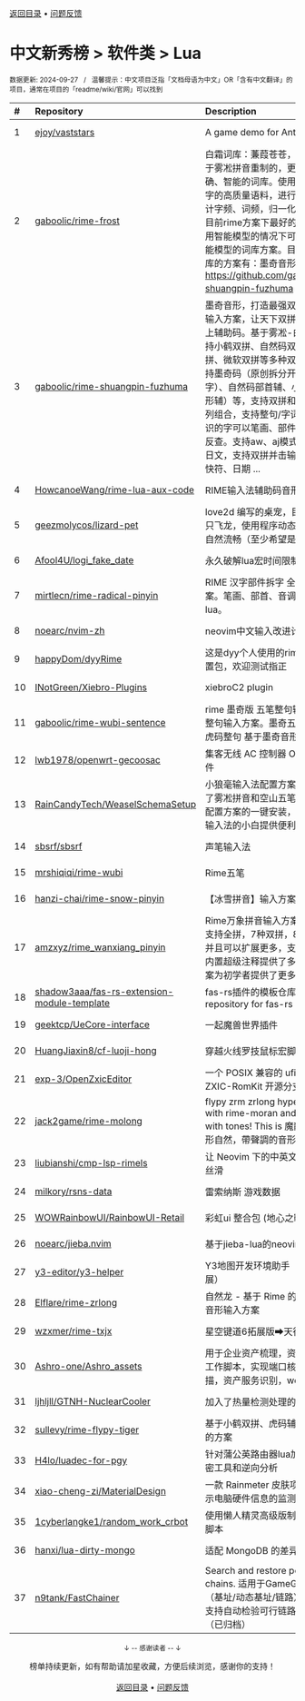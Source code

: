 <a href="https://github.com/GrowingGit/GitHub-Chinese-Top-Charts#github中文排行榜">返回目录</a> • <a href="/content/docs/feedback.md">问题反馈</a>

# 中文新秀榜 > 软件类 > Lua
<sub>数据更新: 2024-09-27&nbsp;&nbsp;&nbsp;/&nbsp;&nbsp;&nbsp;温馨提示：中文项目泛指「文档母语为中文」OR「含有中文翻译」的项目，通常在项目的「readme/wiki/官网」可以找到</sub>

|#|Repository|Description|Stars|Updated|Created|
|:-|:-|:-|:-|:-|:-|
|1|[ejoy/vaststars](https://github.com/ejoy/vaststars)|A game demo for Ant engine|565|2024-07-22|2024-02-06|
|2|[gaboolic/rime-frost](https://github.com/gaboolic/rime-frost)|白霜词库：蒹葭苍苍，白露为霜。基于雾凇拼音重制的，更纯净、词频准确、智能的词库。使用745396750字的高质量语料，进行分词，重新统计字频、词频，归一化。白霜词库是目前rime方案下最好的词库，在不使用智能模型的情况下可以超越使用智能模型的词库方案。目前使用白霜词库的方案有：墨奇音形（双拼辅）https://github.com/gaboolic/rime-shuangpin-fuzhuma 、 ...|457|2024-09-25|2024-06-07|
|3|[gaboolic/rime-shuangpin-fuzhuma](https://github.com/gaboolic/rime-shuangpin-fuzhuma)|墨奇音形，打造最强双拼辅助码rime输入方案，让天下双拼用户人人用得上辅助码。基于雾凇-白霜词库，支持小鹤双拼、自然码双拼、搜狗双拼、微软双拼等多种双拼，辅助码支持墨奇码（原创拆分开源支持4万字）、自然码部首辅、小鹤音形（鹤形辅）等，支持双拼和辅助码之间排列组合，支持整句/字词输入。不认识的字可以笔画、部件拆字、仓颉码反查。支持aw、aj模式输入英文、日文，支持双拼并击输入、emoji、快符、日期 ...|370|2024-09-25|2024-01-25|
|4|[HowcanoeWang/rime-lua-aux-code](https://github.com/HowcanoeWang/rime-lua-aux-code)|RIME输入法辅助码音形分离插件|58|2024-08-14|2023-10-14|
|5|[geezmolycos/lizard-pet](https://github.com/geezmolycos/lizard-pet)|love2d 编写的桌宠，目前实现了一只飞龙，使用程序动态生成的动画，自然流畅（至少希望是这样）。|54|2024-05-16|2024-03-17|
|6|[Afool4U/logi_fake_date](https://github.com/Afool4U/logi_fake_date)|永久破解lua宏时间限制|43|2024-07-01|2024-06-12|
|7|[mirtlecn/rime-radical-pinyin](https://github.com/mirtlecn/rime-radical-pinyin)|RIME 汉字部件拆字   全拼双拼输入方案。笔画、部首、音调反查辅码 lua。|41|2024-06-04|2024-03-28|
|8|[noearc/nvim-zh](https://github.com/noearc/nvim-zh)|neovim中文输入改进计划|38|2024-09-25|2023-11-06|
|9|[happyDom/dyyRime](https://github.com/happyDom/dyyRime)|这是dyy个人使用的rime输入法的配置包，欢迎测试指正|37|2024-09-04|2024-01-08|
|10|[INotGreen/Xiebro-Plugins](https://github.com/INotGreen/Xiebro-Plugins)|xiebroC2 plugin|30|2024-08-29|2024-02-18|
|11|[gaboolic/rime-wubi-sentence](https://github.com/gaboolic/rime-wubi-sentence)|rime 墨奇版 五笔整句输入方案   虎码整句输入方案。墨奇五笔整句 墨奇虎码整句 基于墨奇音形和白霜词库|28|2024-08-29|2024-06-18|
|12|[lwb1978/openwrt-gecoosac](https://github.com/lwb1978/openwrt-gecoosac)|集客无线 AC 控制器 OpenWRT 插件|28|2024-07-14|2024-06-17|
|13|[RainCandyTech/WeaselSchemaSetup](https://github.com/RainCandyTech/WeaselSchemaSetup)|小狼毫输入法配置方案整合包，整合了雾凇拼音和空山五笔方案，做到了配置方案的一键安装，为初入中州韵输入法的小白提供便利。|26|2024-07-25|2024-06-04|
|14|[sbsrf/sbsrf](https://github.com/sbsrf/sbsrf)|声笔输入法|26|2024-09-26|2024-01-30|
|15|[mrshiqiqi/rime-wubi](https://github.com/mrshiqiqi/rime-wubi)|Rime五笔|17|2024-05-29|2024-04-30|
|16|[hanzi-chai/rime-snow-pinyin](https://github.com/hanzi-chai/rime-snow-pinyin)|【冰雪拼音】输入方案|17|2024-07-06|2024-04-16|
|17|[amzxyz/rime_wanxiang_pinyin](https://github.com/amzxyz/rime_wanxiang_pinyin)|Rime万象拼音输入方案,一套词库，支持全拼，7种双拼，8种辅助码，并且可以扩展更多，支持中英混输，内置超级注释提供了多种注释显示方案为初学者提供了更多便利|16|2024-09-26|2024-08-06|
|18|[shadow3aaa/fas-rs-extension-module-template](https://github.com/shadow3aaa/fas-rs-extension-module-template)|fas-rs插件的模板仓库。Template repository for fas-rs extension.|16|2024-08-07|2024-01-28|
|19|[geektcp/UeCore-interface](https://github.com/geektcp/UeCore-interface)|一起魔兽世界插件|16|2024-04-14|2023-12-02|
|20|[HuangJiaxin8/cf-luoji-hong](https://github.com/HuangJiaxin8/cf-luoji-hong)|穿越火线罗技鼠标宏脚本|14|2024-07-19|2024-07-19|
|21|[exp-3/OpenZxicEditor](https://github.com/exp-3/OpenZxicEditor)|一个 POSIX 兼容的 ufiStudio ZXIC-RomKit 开源分支|14|2024-09-04|2024-04-23|
|22|[jack2game/rime-molong](https://github.com/jack2game/rime-molong)|flypy   zrm   zrlong hyper-charged with rime-moran and rime-snow, with tones! This is 魔龍   環形鶴   環形自然，帶聲調的音形碼！|13|2024-09-24|2024-05-05|
|23|[liubianshi/cmp-lsp-rimels](https://github.com/liubianshi/cmp-lsp-rimels)|让 Neovim 下的中英文混合输入无比丝滑|13|2024-08-27|2024-03-24|
|24|[milkory/rsns-data](https://github.com/milkory/rsns-data)|雷索纳斯 游戏数据|13|2024-09-25|2024-03-12|
|25|[WOWRainbowUI/RainbowUI-Retail](https://github.com/WOWRainbowUI/RainbowUI-Retail)|彩虹ui 整合包 (地心之戰)|13|2024-09-26|2023-12-21|
|26|[noearc/jieba.nvim](https://github.com/noearc/jieba.nvim)|基于jieba-lua的neovim中文词跳转|12|2024-07-07|2023-10-28|
|27|[y3-editor/y3-helper](https://github.com/y3-editor/y3-helper)|Y3地图开发环境助手（VSCode扩展）|11|2024-06-03|2023-11-01|
|28|[Elflare/rime-zrlong](https://github.com/Elflare/rime-zrlong)|自然龙 - 基于 Rime 的带调、双拼、音形输入方案|10|2024-09-26|2024-04-15|
|29|[wzxmer/rime-txjx](https://github.com/wzxmer/rime-txjx)|星空键道6拓展版➡天行键|10|2024-09-02|2023-10-17|
|30|[Ashro-one/Ashro_assets](https://github.com/Ashro-one/Ashro_assets)|用于企业资产梳理，资产自查的通用工作脚本，实现端口核查，弱口令扫描，资产服务识别，web资产识别|8|2024-08-15|2024-05-17|
|31|[ljhljll/GTNH-NuclearCooler](https://github.com/ljhljll/GTNH-NuclearCooler)|加入了热量检测处理的OC强冷|8|2024-09-24|2024-05-05|
|32|[sullevy/rime-flypy-tiger](https://github.com/sullevy/rime-flypy-tiger)|基于小鹤双拼、虎码辅助码的 rime 的方案|8|2024-04-26|2024-04-26|
|33|[H4lo/luadec-for-pgy](https://github.com/H4lo/luadec-for-pgy)|针对蒲公英路由器lua加密代码的解密工具和逆向分析|7|2024-09-03|2024-09-03|
|34|[xiao-cheng-zi/MaterialDesign](https://github.com/xiao-cheng-zi/MaterialDesign)|一款 Rainmeter 皮肤项目，用于显示电脑硬件信息的监测模板|7|2024-06-27|2024-06-25|
|35|[1cyberlangke1/random_work_crbot](https://github.com/1cyberlangke1/random_work_crbot)|使用懒人精灵高级版制作的皇室战争脚本|7|2024-04-14|2024-03-24|
|36|[hanxi/lua-dirty-mongo](https://github.com/hanxi/lua-dirty-mongo)|适配 MongoDB 的差异脏数据|7|2024-06-04|2024-03-09|
|37|[n9tank/FastChainer](https://github.com/n9tank/FastChainer)|Search and restore pointers chains. 适用于GameGuardian的（基址/动态基址/链路）获取工具，支持自动检验可行链路、导出脚本。（已归档）|7|2024-09-10|2023-12-28|

<div align="center">
    <p><sub>↓ -- 感谢读者 -- ↓</sub></p>
    榜单持续更新，如有帮助请加星收藏，方便后续浏览，感谢你的支持！
</div>

<br/>

<div align="center"><a href="https://github.com/GrowingGit/GitHub-Chinese-Top-Charts#github中文排行榜">返回目录</a> • <a href="/content/docs/feedback.md">问题反馈</a></div>
